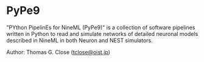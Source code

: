 PyPe9
========

"PYthon PipelinEs for NineML (PyPe9)" is a collection of software pipelines
written in Python to read and simulate networks of detailed
neuronal models described in NineML in both Neuron and NEST simulators.

Author: Thomas G. Close (tclose@oist.jp)
